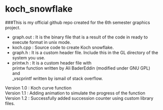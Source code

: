 # koch_snowflake
###This is my official github repo created for the 6th semester graphics project.
* graph.out : It is the binary file that is a result of the code in ready to execute format in unix mode.
* koch.cpp : Source code to create Koch snowflake.
* graph.h : It is a custom header file. Include this in the GL directory of the system you use.
* printw.h : It is a custom header file with <br/>
		printw function written by Ali BaderEddin (modified under GNU GPL) and <br/>
		_vscprintf written by ismail of stack overflow. <br/>

Version 1.0 : Koch curve function <br/>
Version 1.1 : Adding animation to simulate the progress of the function <br/>
Version 1.2 : Successfully added succession counter using custom library files. <br/> 

